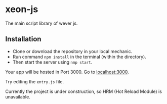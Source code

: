 # xeon-js
The main script library of wever js.

## Installation
* Clone or download the repository in your local mechanic.
* Run command `npm install` in the terminal (within the directory).
* Then start the server using `nmp start`.

Your app will be hosted in Port 3000. Go to [localhost:3000](https://localhost:3000/).

Try editing the `entry.js` file.

Currently the project is under construction, so HRM (Hot Reload Module) is unavailable.
